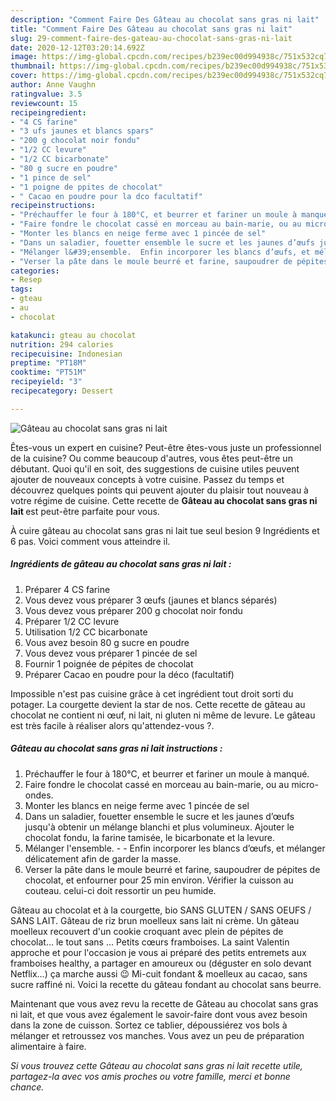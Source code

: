 ```yaml
---
description: "Comment Faire Des Gâteau au chocolat sans gras ni lait"
title: "Comment Faire Des Gâteau au chocolat sans gras ni lait"
slug: 29-comment-faire-des-gateau-au-chocolat-sans-gras-ni-lait
date: 2020-12-12T03:20:14.692Z
image: https://img-global.cpcdn.com/recipes/b239ec00d994938c/751x532cq70/gateau-au-chocolat-sans-gras-ni-lait-photo-principale-de-la-recette.jpg
thumbnail: https://img-global.cpcdn.com/recipes/b239ec00d994938c/751x532cq70/gateau-au-chocolat-sans-gras-ni-lait-photo-principale-de-la-recette.jpg
cover: https://img-global.cpcdn.com/recipes/b239ec00d994938c/751x532cq70/gateau-au-chocolat-sans-gras-ni-lait-photo-principale-de-la-recette.jpg
author: Anne Vaughn
ratingvalue: 3.5
reviewcount: 15
recipeingredient:
- "4 CS farine"
- "3 ufs jaunes et blancs spars"
- "200 g chocolat noir fondu"
- "1/2 CC levure"
- "1/2 CC bicarbonate"
- "80 g sucre en poudre"
- "1 pince de sel"
- "1 poigne de ppites de chocolat"
- " Cacao en poudre pour la dco facultatif"
recipeinstructions:
- "Préchauffer le four à 180°C, et beurrer et fariner un moule à manqué."
- "Faire fondre le chocolat cassé en morceau au bain-marie, ou au micro-ondes."
- "Monter les blancs en neige ferme avec 1 pincée de sel"
- "Dans un saladier, fouetter ensemble le sucre et les jaunes d’œufs jusqu&#39;à obtenir un mélange blanchi et plus volumineux. Ajouter le chocolat fondu, la farine tamisée, le bicarbonate et la levure."
- "Mélanger l&#39;ensemble.  Enfin incorporer les blancs d’œufs, et mélanger délicatement afin de garder la masse."
- "Verser la pâte dans le moule beurré et farine, saupoudrer de pépites de chocolat, et enfourner pour 25 min environ. Vérifier la cuisson au couteau. celui-ci doit ressortir un peu humide."
categories:
- Resep
tags:
- gteau
- au
- chocolat

katakunci: gteau au chocolat 
nutrition: 294 calories
recipecuisine: Indonesian
preptime: "PT18M"
cooktime: "PT51M"
recipeyield: "3"
recipecategory: Dessert

---
```



![Gâteau au chocolat sans gras ni lait](https://img-global.cpcdn.com/recipes/b239ec00d994938c/751x532cq70/gateau-au-chocolat-sans-gras-ni-lait-photo-principale-de-la-recette.jpg)

Êtes-vous un expert en cuisine? Peut-être êtes-vous juste un professionnel de la cuisine? Ou comme beaucoup d'autres, vous êtes peut-être un débutant. Quoi qu'il en soit, des suggestions de cuisine utiles peuvent ajouter de nouveaux concepts à votre cuisine. Passez du temps et découvrez quelques points qui peuvent ajouter du plaisir tout nouveau à votre régime de cuisine. Cette recette de <strong> Gâteau au chocolat sans gras ni lait </strong> est peut-être parfaite pour vous.

<!--inarticleads1-->

À cuire gâteau au chocolat sans gras ni lait tue seul besion 9 Ingrédients et 6 pas. Voici comment vous atteindre il.

##### Ingrédients de gâteau au chocolat sans gras ni lait :

1. Préparer 4 CS farine
1. Vous devez vous préparer 3 œufs (jaunes et blancs séparés)
1. Vous devez vous préparer 200 g chocolat noir fondu
1. Préparer 1/2 CC levure
1. Utilisation 1/2 CC bicarbonate
1. Vous avez besoin 80 g sucre en poudre
1. Vous devez vous préparer 1 pincée de sel
1. Fournir 1 poignée de pépites de chocolat
1. Préparer  Cacao en poudre pour la déco (facultatif)


Impossible n&#39;est pas cuisine grâce à cet ingrédient tout droit sorti du potager. La courgette devient la star de nos. Cette recette de gâteau au chocolat ne contient ni œuf, ni lait, ni gluten ni même de levure. Le gâteau est très facile à réaliser alors qu&#39;attendez-vous ?. 

<!--inarticleads2-->

##### Gâteau au chocolat sans gras ni lait instructions :

1. Préchauffer le four à 180°C, et beurrer et fariner un moule à manqué.
1. Faire fondre le chocolat cassé en morceau au bain-marie, ou au micro-ondes.
1. Monter les blancs en neige ferme avec 1 pincée de sel
1. Dans un saladier, fouetter ensemble le sucre et les jaunes d’œufs jusqu&#39;à obtenir un mélange blanchi et plus volumineux. Ajouter le chocolat fondu, la farine tamisée, le bicarbonate et la levure.
1. Mélanger l&#39;ensemble. -  - Enfin incorporer les blancs d’œufs, et mélanger délicatement afin de garder la masse.
1. Verser la pâte dans le moule beurré et farine, saupoudrer de pépites de chocolat, et enfourner pour 25 min environ. Vérifier la cuisson au couteau. celui-ci doit ressortir un peu humide.


Gâteau au chocolat et à la courgette, bio SANS GLUTEN / SANS OEUFS / SANS LAIT. Gâteau de riz brun moelleux sans lait ni crème. Un gâteau moelleux recouvert d&#39;un cookie croquant avec plein de pépites de chocolat… le tout sans … Petits cœurs framboises. La saint Valentin approche et pour l&#39;occasion je vous ai préparé des petits entremets aux framboises healthy, a partager en amoureux ou (déguster en solo devant Netflix…) ça marche aussi 😉 Mi-cuit fondant &amp; moelleux au cacao, sans sucre raffiné ni. Voici la recette du gâteau fondant au chocolat sans beurre. 

<!--inarticleads1-->

<p>
Maintenant que vous avez revu la recette de Gâteau au chocolat sans gras ni lait, et que vous avez également le savoir-faire dont vous avez besoin dans la zone de cuisson. Sortez ce tablier, dépoussiérez vos bols à mélanger et retroussez vos manches. Vous avez un peu de préparation alimentaire à faire.
</p>

<p>
<i>Si vous trouvez cette Gâteau au chocolat sans gras ni lait recette utile, partagez-la avec vos amis proches ou votre famille, merci et bonne chance.</i>
</p>
